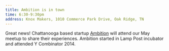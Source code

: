 ```yaml
---
title: Ambition is in town
time: 6:30-9:30pm
address: Knox Makers, 1010 Commerce Park Drive, Oak Ridge, TN
---
```


Great news! Chattanooga based startup [Ambition](https://ambition.com/) will attend our May meetup to share their experiences. Ambition started in Lamp Post incubator and attended Y Combinator 2014.
